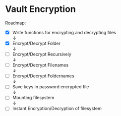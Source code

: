# Vault Encryption
Roadmap:
- [x] Write functions for encrypting and decrypting files  
↓
- [x] Encrypt/Decrypt Folder  
↓
- [ ] Encrypt/Decrypt Recursively  
↓
- [ ] Encrypt/Decrypt Filenames  
↓
- [ ] Encrypt/Decrypt Foldernames  
↓
- [ ] Save keys in password encrypted file  
↓
- [ ] Mounting filesystem  
↓
- [ ] Instant Encryption/Decryption of filesystem  